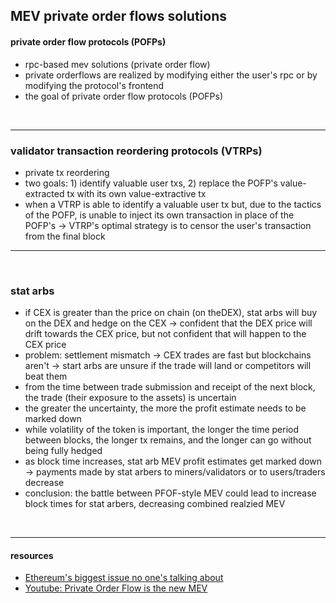 ## MEV private order flows solutions


#### private order flow protocols (POFPs)

* rpc-based mev solutions (private order flow) 
* private orderflows are realized by modifying either the user's rpc or by modifying the protocol's frontend
* the goal of private order flow protocols (POFPs)

<br>

--- 

### validator transaction reordering protocols (VTRPs)

* private tx reordering
* two goals: 1) identify valuable user txs, 2) replace the POFP's value-extracted tx with its own value-extractive tx
* when a VTRP is able to identify a valuable user tx but, due to the tactics of the POFP, is unable to inject its own transaction in place of the POFP's -> VTRP's optimal strategy is to censor the user's transaction from the final block


---

<br>

### stat arbs

* if CEX is greater than the price on chain (on theDEX), stat arbs will buy on the DEX and hedge on the CEX -> confident that the DEX price will drift towards the CEX price, but not confident that will happen to the CEX price
* problem: settlement mismatch -> CEX trades are fast but blockchains aren't -> start arbs are unsure if the trade will land or competitors will beat them
* from the time between trade submission and receipt of the next block, the trade (their exposure to the assets) is uncertain 
* the greater the uncertainty, the more the profit estimate needs to be marked down
* while volatility of the token is important, the longer the time period between blocks, the longer tx remains, and the longer can go without being fully hedged
* as block time increases, stat arb MEV profit estimates get marked down -> payments made by stat arbers to miners/validators or to users/traders decrease
* conclusion: the battle between PFOF-style MEV could lead to increase block times for stat arbers, decreasing combined realzied MEV

<br>

---

#### resources

* [Ethereum's biggest issue no one's talking about](https://mariusvanderwijden.github.io/blog/2022/10/21/lightclients/)
* [Youtube: Private Order Flow is the new MEV](https://www.youtube.com/watch?v=bapIqxhIdaY)
